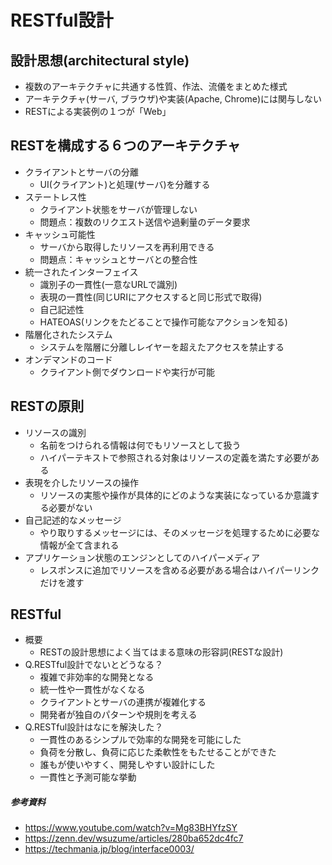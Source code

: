 # RESTful設計
##  設計思想(architectural style)
  - 複数のアーキテクチャに共通する性質、作法、流儀をまとめた様式
  - アーキテクチャ(サーバ, ブラウザ)や実装(Apache, Chrome)には関与しない
  - RESTによる実装例の１つが「Web」
##  RESTを構成する６つのアーキテクチャ
- クライアントとサーバの分離
  - UI(クライアント)と処理(サーバ)を分離する
- ステートレス性
  - クライアント状態をサーバが管理しない
  - 問題点：複数のリクエスト送信や過剰量のデータ要求
- キャッシュ可能性
  - サーバから取得したリソースを再利用できる
  - 問題点：キャッシュとサーバとの整合性
- 統一されたインターフェイス
  - 識別子の一貫性(一意なURLで識別)
  - 表現の一貫性(同じURIにアクセスすると同じ形式で取得)
  - 自己記述性
  - HATEOAS(リンクをたどることで操作可能なアクションを知る)
- 階層化されたシステム
  - システムを階層に分離しレイヤーを超えたアクセスを禁止する
- オンデマンドのコード
  - クライアント側でダウンロードや実行が可能
##  RESTの原則
- リソースの識別
  - 名前をつけられる情報は何でもリソースとして扱う
  - ハイパーテキストで参照される対象はリソースの定義を満たす必要がある
- 表現を介したリソースの操作
  - リソースの実態や操作が具体的にどのような実装になっているか意識する必要がない
- 自己記述的なメッセージ
  - やり取りするメッセージには、そのメッセージを処理するために必要な情報が全て含まれる
- アプリケーション状態のエンジンとしてのハイパーメディア
  - レスポンスに追加でリソースを含める必要がある場合はハイパーリンクだけを渡す
##  RESTful
- 概要
  - RESTの設計思想によく当てはまる意味の形容詞(RESTな設計)
- Q.RESTful設計でないとどうなる？
  - 複雑で非効率的な開発となる
  - 統一性や一貫性がなくなる
  - クライアントとサーバの連携が複雑化する
  - 開発者が独自のパターンや規則を考える
- Q.RESTful設計はなにを解決した？
  - 一貫性のあるシンプルで効率的な開発を可能にした
  - 負荷を分散し、負荷に応じた柔軟性をもたせることができた
  - 誰もが使いやすく、開発しやすい設計にした
  - 一貫性と予測可能な挙動
##### 参考資料
  - https://www.youtube.com/watch?v=Mg83BHYfzSY
  - https://zenn.dev/wsuzume/articles/280ba652dc4fc7
  - https://techmania.jp/blog/interface0003/



